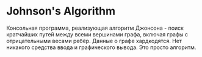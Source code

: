 # Johnson's Algorithm
Консольная программа, реализующая алгоритм Джонсона - поиск кратчайших путей между всеми вершинами графа, 
включая графы с отрицательными весами ребёр. Данные о графе хардкодятся. Нет никакого средства ввода и графического вывода. 
Это просто алгоритм.
